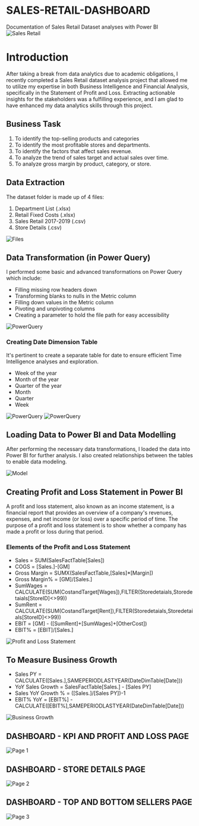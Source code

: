 # SALES-RETAIL-DASHBOARD
Documentation of Sales Retail Dataset analyses with Power BI
![Sales Retail](News.jfif)
# Introduction
After taking a break from data analytics due to academic obligations, I recently completed a Sales Retail dataset analysis project that allowed me to utilize my expertise in both Business Intelligence and Financial Analysis, specifically in the Statement of Profit and Loss. Extracting actionable insights for the stakeholders was a fulfilling experience, and I am glad to have enhanced my data analytics skills through this project.

## Business Task
1. To identify the top-selling products and categories
2. To identify the most profitable stores and departments.
3. To identify the factors that affect sales revenue.
4. To analyze the trend of sales target and actual sales over time.
5. To analyze gross margin by product, category, or store.

## Data Extraction
The dataset folder is made up of 4 files:
1. Department List (.xlsx)
2. Retail Fixed Costs (.xlsx)
3. Sales Retail 2017-2019 (.csv)
4. Store Details (.csv)

![Files](SalesRetailProblem.PNG)

## Data Transformation (in Power Query)
I performed some basic and advanced transformations on Power Query which include:
- Filling missing row headers down
- Transforming blanks to nulls in the Metric column
- Filling down values in the Metric column
- Pivoting and unpivoting columns
- Creating a parameter to hold the file path for easy accessibility

![PowerQuery](powerquery.png)

### Creating Date Dimension Table
It's pertinent to create a separate table for date to ensure efficient Time Intelligence analyses and exploration.
- Week of the year
- Month of the year
- Quarter of the year
- Month
- Quarter
- Week

![PowerQuery](DateDimAdvEditor.PNG)
![PowerQuery](DateDim.PNG)


## Loading Data to Power BI and Data Modelling
After performing the necessary data transformations, I loaded the data into Power BI for further analysis. I also created relationships between the tables to enable data modeling.

![Model](Model.PNG)

## Creating Profit and Loss Statement in Power BI
A profit and loss statement, also known as an income statement, is a financial report that provides an overview of a company's revenues, expenses, and net income (or loss) over a specific period of time. The purpose of a profit and loss statement is to show whether a company has made a profit or loss during that period.

### Elements of the Profit and Loss Statement
- Sales = SUM(SalesFactTable[Sales])
- COGS = [Sales.]-[GM]
- Gross Margin = SUMX(SalesFactTable,[Sales]*[Margin])
- Gross Margin% = [GM]/[Sales.]
- SumWages = CALCULATE(SUM(CostandTarget[Wages]),FILTER(Storedetaials,Storedetaials[StoreID]<>99))
- SumRent = CALCULATE(SUM(CostandTarget[Rent]),FILTER(Storedetaials,Storedetaials[StoreID]<>99)) 
- EBIT = [GM] - ([SumRent]+[SumWages]+[OtherCost]) 
- EBIT% = [EBIT]/[Sales.]

![Profit and Loss Statement](P&L.PNG)

## To Measure Business Growth
- Sales PY = CALCULATE([Sales.],SAMEPERIODLASTYEAR(DateDimTable[Date])) 
- YoY Sales Growth = SalesFactTable[Sales.] - [Sales PY] 
- Sales YoY Growth % = ([Sales.]/[Sales PY])-1 
- EBIT% YoY = [EBIT%] - CALCULATE([EBIT%],SAMEPERIODLASTYEAR(DateDimTable[Date]))

![Business Growth](BusinessGrowth.PNG)

## DASHBOARD - KPI AND PROFIT AND LOSS PAGE 
![Page 1](overview.PNG)

## DASHBOARD - STORE DETAILS PAGE
![Page 2](Storefinal.PNG)

## DASHBOARD - TOP AND BOTTOM SELLERS PAGE
![Page 3](TopAndBottom.PNG)




